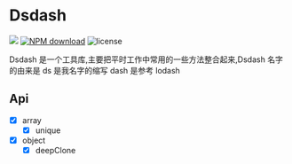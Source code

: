 # Dsdash

![](https://img.shields.io/npm/v/@dsdash/array.svg?style=flat)
[![NPM download](https://img.shields.io/npm/dm/@dsdash/array.svg?style=flat-square)](https://www.npmjs.com/package/@dsdash/array)
![license](https://img.shields.io/github/license/sh-react-club/dsdash.svg)


Dsdash 是一个工具库,主要把平时工作中常用的一些方法整合起来,Dsdash 名字的由来是 ds 是我名字的缩写 dash 是参考 lodash

## Api

- [x] array
  - [x] unique
- [x] object
  - [x] deepClone
